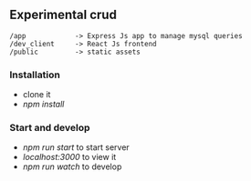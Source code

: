 ## Experimental crud

    /app            -> Express Js app to manage mysql queries
    /dev_client     -> React Js frontend
    /public         -> static assets
    
    
### Installation

- clone it
- _npm install_

### Start and develop

 - _npm run start_ to start server
 - _localhost:3000_ to view it
 - _npm run watch_ to develop
